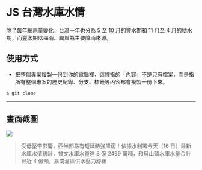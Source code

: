 # JS 台灣水庫水情

除了每年總雨量變化，台灣一年也分為 5 至 10 月的豐水期和 11 月至 4 月的枯水期，而豐水期以梅雨、颱風為主要降雨來源。

## 使用方式
- 把整個專案複製一份到你的電腦裡，這裡指的「內容」不是只有檔案，而是指所有整個專案的歷史紀錄、分支、標籤等內容都會複製一份下來。
```sh
$ git clone
```

----

## 畫面截圖
![](https://i.imgur.com/2FboD4O.png)
> 受低壓帶影響，西半部易有短延時強降雨！依據水利署今天（16 日）最新水庫水情統計，曾文水庫水量達 3 億 2499 萬噸，和烏山頭水庫水量合計已近 4 億噸，嘉南灌區供水壓力舒緩
